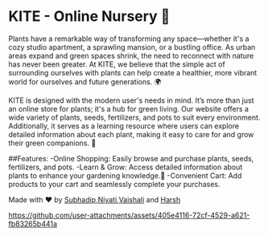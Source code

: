 # KITE - Online Nursery 🌿

Plants have a remarkable way of transforming any space—whether it's a cozy studio apartment, a sprawling mansion, or a bustling office. As urban areas expand and green spaces shrink, the need to reconnect with nature has never been greater. At KITE, we believe that the simple act of surrounding ourselves with plants can help create a healthier, more vibrant world for ourselves and future generations. 🌍

KITE is designed with the modern user's needs in mind. It’s more than just an online store for plants; it's a hub for green living. Our website offers a wide variety of plants, seeds, fertilizers, and pots to suit every environment. Additionally, it serves as a learning resource where users can explore detailed information about each plant, making it easy to care for and grow their green companions. 🌱

##Features:
-Online Shopping: Easily browse and purchase plants, seeds, fertilizers, and pots.
-Learn & Grow: Access detailed information about plants to enhance your gardening knowledge.🌿
-Convenient Cart: Add products to your cart and seamlessly complete your purchases.

Made with ❤️ by [Subhadip](https://github.com/subh1416),[Niyati](https://github.com/Niyati1206),[Vaishali](https://github.com/Vaishali021103) and [Harsh](https://github.com/sardaharsh)

https://github.com/user-attachments/assets/405e4116-72cf-4529-a621-fb83265b441a

